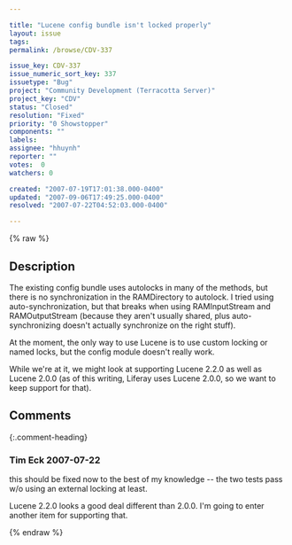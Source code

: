```yaml
---

title: "Lucene config bundle isn't locked properly"
layout: issue
tags: 
permalink: /browse/CDV-337

issue_key: CDV-337
issue_numeric_sort_key: 337
issuetype: "Bug"
project: "Community Development (Terracotta Server)"
project_key: "CDV"
status: "Closed"
resolution: "Fixed"
priority: "0 Showstopper"
components: ""
labels: 
assignee: "hhuynh"
reporter: ""
votes:  0
watchers: 0

created: "2007-07-19T17:01:38.000-0400"
updated: "2007-09-06T17:49:25.000-0400"
resolved: "2007-07-22T04:52:03.000-0400"

---
```




{% raw %}



## Description

<div markdown="1" class="description">

The existing config bundle uses autolocks in many of the methods, but there is no synchronization in the RAMDirectory to autolock.  I tried using auto-synchronization, but that breaks when using RAMInputStream and RAMOutputStream (because they aren't usually shared, plus auto-synchronizing doesn't actually synchronize on the right stuff).

At the moment, the only way to use Lucene is to use custom locking or named locks, but the config module doesn't really work. 

While we're at it, we might look at supporting Lucene 2.2.0 as well as Lucene 2.0.0 (as of this writing, Liferay uses Lucene 2.0.0, so we want to keep support for that).

</div>

## Comments


{:.comment-heading}
### **Tim Eck** <span class="date">2007-07-22</span>

<div markdown="1" class="comment">

this should be fixed now to the best of my knowledge -- the two tests pass w/o using an external locking at least.

Lucene 2.2.0 looks a good deal different than 2.0.0. I'm going to enter another item for supporting that.

</div>



{% endraw %}
